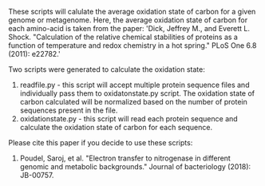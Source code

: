 These scripts will calulate the average oxidation state of carbon for a given genome or metagenome. Here, the average oxidation state of carbon for each amino-acid is taken from the paper: 
'Dick, Jeffrey M., and Everett L. Shock. "Calculation of the relative chemical stabilities of proteins as a function of temperature and redox chemistry in a hot spring." PLoS One 6.8 (2011): e22782.'

Two scripts were generated to calculate the oxidation state:
1) readfile.py - this script will accept multiple protein sequence files and individually pass them to oxidatonstate.py script. The oxidation state of carbon calculated will be normalized based on the number of protein sequences present in the file.
2) oxidationstate.py - this script will read each protein sequence and calculate the oxidation state of carbon for each sequence. 


Please cite this paper if you decide to use these scripts:
1) Poudel, Saroj, et al. "Electron transfer to nitrogenase in different genomic and metabolic backgrounds." Journal of bacteriology (2018): JB-00757.

